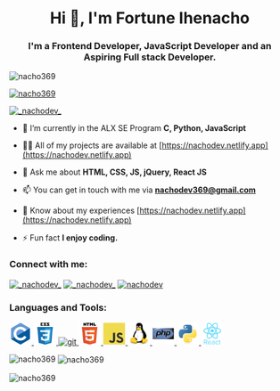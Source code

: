 





<h1 align="center">Hi 👋, I'm Fortune Ihenacho</h1>
<h3 align="center">I'm a Frontend Developer, JavaScript Developer and an Aspiring Full stack Developer.</h3>

<p align="left"> <img src="https://komarev.com/ghpvc/?username=nacho369&label=Profile%20views&color=0e75b6&style=flat" alt="nacho369" /> </p>

<p align="left"> <a href="https://github.com/ryo-ma/github-profile-trophy"><img src="https://github-profile-trophy.vercel.app/?username=nacho369" alt="nacho369" /></a> </p>

<p align="left"> <a href="https://twitter.com/_nachodev_" target="blank"><img src="https://img.shields.io/twitter/follow/_nachodev_?logo=twitter&style=for-the-badge" alt="_nachodev_" /></a> </p>

- 🌱 I’m currently in the ALX SE Program **C, Python, JavaScript**

- 👨‍💻 All of my projects are available at [https://nachodev.netlify.app](https://nachodev.netlify.app)

- 💬 Ask me about **HTML, CSS, JS, jQuery, React JS**

- 📫 You can get in touch with me via **nachodev369@gmail.com**

- 📄 Know about my experiences [https://nachodev.netlify.app](https://nachodev.netlify.app)

- ⚡ Fun fact **I enjoy coding.**

<h3 align="left">Connect with me:</h3>
<p align="left">
<a href="https://twitter.com/_nachodev_" target="blank"><img align="center" src="https://raw.githubusercontent.com/rahuldkjain/github-profile-readme-generator/master/src/images/icons/Social/twitter.svg" alt="_nachodev_" height="30" width="40" /></a>
<a href="https://instagram.com/_nachodev_" target="blank"><img align="center" src="https://raw.githubusercontent.com/rahuldkjain/github-profile-readme-generator/master/src/images/icons/Social/instagram.svg" alt="_nachodev_" height="30" width="40" /></a>
<a href="https://www.youtube.com/c/nachodev" target="blank"><img align="center" src="https://raw.githubusercontent.com/rahuldkjain/github-profile-readme-generator/master/src/images/icons/Social/youtube.svg" alt="nachodev" height="30" width="40" /></a>
</p>

<h3 align="left">Languages and Tools:</h3>
<p align="left"> <a href="https://www.cprogramming.com/" target="_blank" rel="noreferrer"> <img src="https://raw.githubusercontent.com/devicons/devicon/master/icons/c/c-original.svg" alt="c" width="40" height="40"/> </a> <a href="https://www.w3schools.com/css/" target="_blank" rel="noreferrer"> <img src="https://raw.githubusercontent.com/devicons/devicon/master/icons/css3/css3-original-wordmark.svg" alt="css3" width="40" height="40"/> </a> <a href="https://git-scm.com/" target="_blank" rel="noreferrer"> <img src="https://www.vectorlogo.zone/logos/git-scm/git-scm-icon.svg" alt="git" width="40" height="40"/> </a> <a href="https://www.w3.org/html/" target="_blank" rel="noreferrer"> <img src="https://raw.githubusercontent.com/devicons/devicon/master/icons/html5/html5-original-wordmark.svg" alt="html5" width="40" height="40"/> </a> <a href="https://developer.mozilla.org/en-US/docs/Web/JavaScript" target="_blank" rel="noreferrer"> <img src="https://raw.githubusercontent.com/devicons/devicon/master/icons/javascript/javascript-original.svg" alt="javascript" width="40" height="40"/> </a> <a href="https://www.linux.org/" target="_blank" rel="noreferrer"> <img src="https://raw.githubusercontent.com/devicons/devicon/master/icons/linux/linux-original.svg" alt="linux" width="40" height="40"/> </a> <a href="https://www.php.net" target="_blank" rel="noreferrer"> <img src="https://raw.githubusercontent.com/devicons/devicon/master/icons/php/php-original.svg" alt="php" width="40" height="40"/> </a> <a href="https://www.python.org" target="_blank" rel="noreferrer"> <img src="https://raw.githubusercontent.com/devicons/devicon/master/icons/python/python-original.svg" alt="python" width="40" height="40"/> </a> <a href="https://reactjs.org/" target="_blank" rel="noreferrer"> <img src="https://raw.githubusercontent.com/devicons/devicon/master/icons/react/react-original-wordmark.svg" alt="react" width="40" height="40"/> </a> </p>

<p><img align="left" src="https://github-readme-stats.vercel.app/api/top-langs?username=nacho369&show_icons=true&locale=en&layout=compact" alt="nacho369" /></p>

<p>&nbsp;<img align="center" src="https://github-readme-stats.vercel.app/api?username=nacho369&show_icons=true&locale=en" alt="nacho369" /></p>

<p><img align="center" src="https://github-readme-streak-stats.herokuapp.com/?user=nacho369&" alt="nacho369" /></p>










